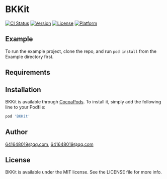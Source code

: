 # BKKit

[![CI Status](https://img.shields.io/travis/641648019@qq.com/BKKit.svg?style=flat)](https://travis-ci.org/641648019@qq.com/BKKit)
[![Version](https://img.shields.io/cocoapods/v/BKKit.svg?style=flat)](https://cocoapods.org/pods/BKKit)
[![License](https://img.shields.io/cocoapods/l/BKKit.svg?style=flat)](https://cocoapods.org/pods/BKKit)
[![Platform](https://img.shields.io/cocoapods/p/BKKit.svg?style=flat)](https://cocoapods.org/pods/BKKit)

## Example

To run the example project, clone the repo, and run `pod install` from the Example directory first.

## Requirements

## Installation

BKKit is available through [CocoaPods](https://cocoapods.org). To install
it, simply add the following line to your Podfile:

```ruby
pod 'BKKit'
```

## Author

641648019@qq.com, 641648019@qq.com

## License

BKKit is available under the MIT license. See the LICENSE file for more info.
